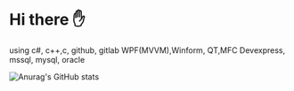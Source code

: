 # Hi there :hand:

using 
c#, c++,c, github, gitlab
WPF(MVVM),Winform, QT,MFC
Devexpress, mssql, mysql, oracle

![Anurag's GitHub stats](https://github-readme-stats.vercel.app/api?username=Dolarge&show_icons=true&theme=radical)
